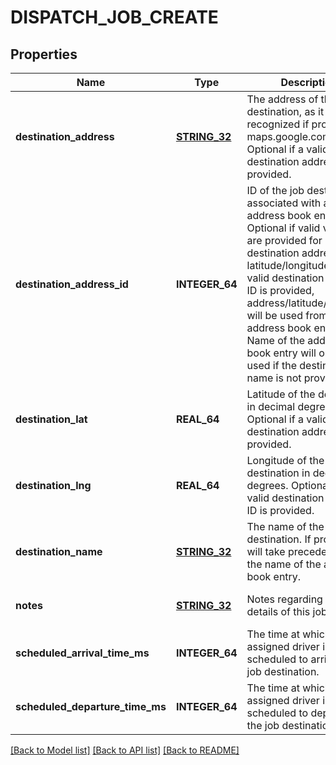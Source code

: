 # DISPATCH_JOB_CREATE

## Properties
Name | Type | Description | Notes
------------ | ------------- | ------------- | -------------
**destination_address** | [**STRING_32**](STRING_32.md) | The address of the job destination, as it would be recognized if provided to maps.google.com. Optional if a valid destination address ID is provided. | [optional] [default to null]
**destination_address_id** | **INTEGER_64** | ID of the job destination associated with an address book entry. Optional if valid values are provided for destination address or latitude/longitude. If a valid destination address ID is provided, address/latitude/longitude will be used from the address book entry. Name of the address book entry will only be used if the destination name is not provided. | [optional] [default to null]
**destination_lat** | **REAL_64** | Latitude of the destination in decimal degrees. Optional if a valid destination address ID is provided. | [optional] [default to null]
**destination_lng** | **REAL_64** | Longitude of the destination in decimal degrees. Optional if a valid destination address ID is provided. | [optional] [default to null]
**destination_name** | [**STRING_32**](STRING_32.md) | The name of the job destination. If provided, it will take precedence over the name of the address book entry. | [optional] [default to null]
**notes** | [**STRING_32**](STRING_32.md) | Notes regarding the details of this job. | [optional] [default to null]
**scheduled_arrival_time_ms** | **INTEGER_64** | The time at which the assigned driver is scheduled to arrive at the job destination. | [default to null]
**scheduled_departure_time_ms** | **INTEGER_64** | The time at which the assigned driver is scheduled to depart from the job destination. | [optional] [default to null]

[[Back to Model list]](../README.md#documentation-for-models) [[Back to API list]](../README.md#documentation-for-api-endpoints) [[Back to README]](../README.md)


